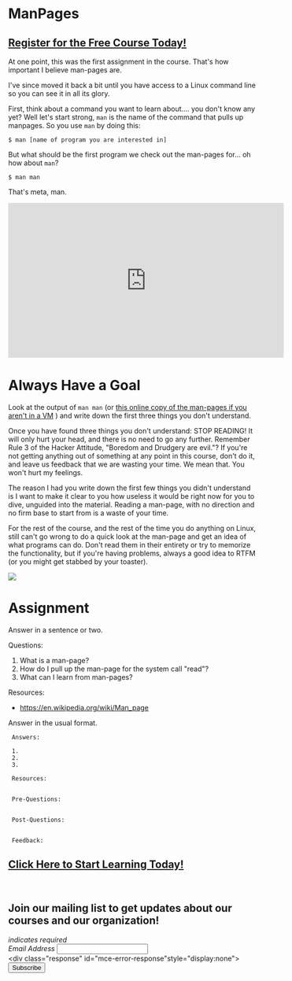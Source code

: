 # ManPages
##  [Register for the Free Course Today!](https://roppers.thinkific.com/courses/computing-fundamentals)
At one point, this was the first assignment in the course. That's how important I believe man-pages are. 

I've since moved it back a bit until you have access to a Linux command line so you can see it in all its glory.

First, think about a command you want to learn about.... you don't know any yet? Well let's start strong, ```man``` is the name of the command that pulls up manpages. So you use ```man``` by doing this:

```
$ man [name of program you are interested in]
```

But what should be the first program we check out the man-pages for... oh how about ```man```?

```
$ man man
```

That's meta, man. 

<iframe width="560" height="315" src="https://www.youtube.com/embed/kI1PWcTe0W4" title="YouTube video player" frameborder="0" allow="accelerometer; autoplay; clipboard-write; encrypted-media; gyroscope; picture-in-picture" allowfullscreen></iframe>

# Always Have a Goal

Look at the output of ```man man``` (or [this online copy of the man-pages if you aren't in a VM](https://man7.org/linux/man-pages/man1/man.1.html) ) and write down the first three things you don't understand. 

Once you have found three things you don't understand: STOP READING! It will only hurt your head, and there is no need to go any further. Remember Rule 3 of the Hacker Attitude, "Boredom and Drudgery are evil."? If you're not getting anything out of something at any point in this course, don't do it, and leave us feedback that we are wasting your time. We mean that. You won't hurt my feelings.

The reason I had you write down the first few things you didn't understand is I want to make it clear to you how useless it would be right now for you to dive, unguided into the material. Reading a man-page, with no direction and no firm base to start from is a waste of your time. 

For the rest of the course, and the rest of the time you do anything on Linux, still can't go wrong to do a quick look at the man-page and get an idea of what programs can do. Don't read them in their entirety or try to memorize the functionality, but if you're having problems, always a good idea to RTFM (or you might get stabbed by your toaster).

[<img src="https://imgs.xkcd.com/comics/rtfm.png">](https://xkcd.com/293/)

# Assignment

Answer in a sentence or two. 

Questions:

 1. What is a man-page?
 2. How do I pull up the man-page for the system call "read"?
 3. What can I learn from man-pages?

 Resources:

 * <https://en.wikipedia.org/wiki/Man_page>

Answer in the usual format.

```
 Answers:

 1.
 2.
 3.

 Resources:


 Pre-Questions:


 Post-Questions:


 Feedback:

```
##  [Click Here to Start Learning Today!](https://roppers.thinkific.com/courses/computing-fundamentals)
<br><div id="mc_embed_signup"><form action="https://gmail.us5.list-manage.com/subscribe/post?u=4d03cc5db483966f7e0fe17cc&amp;id=8d9620c4b7" method="post" id="mc-embedded-subscribe-form" name="mc-embedded-subscribe-form" class="validate" target="_blank" novalidate>  <div id="mc_embed_signup_scroll"><h2>Join our mailing list to get updates about our courses and our organization!</h2><div class="indicates-required"><span class="asterisk">*</span> indicates required</div><div class="mc-field-group">	<label for="mce-EMAIL">Email Address  <span class="asterisk">*</span></label>	<input type="email" value="" name="EMAIL" class="required email" id="mce-EMAIL"></div>	<div id="mce-responses" class="clear">		<div class="response" id="mce-error-response"style="display:none"></div>		<div class="response" id="mce-success-response" style="display:none"></div>	</div>    <!-- real people should not fill this in and expect good things - do not remove this or risk form bot signups-->    <div style="position: absolute; left: -5000px;" aria-hidden="true"><input type="text" name="b_4d03cc5db483966f7e0fe17cc_8d9620c4b7" tabindex="-1" value=""></div>    <div class="clear"><input type="submit" value="Subscribe" name="subscribe" id="mc-embedded-subscribe" class="button"></div>    </div></form></div><script type="text/javascript" src="//s3.amazonaws.com/downloads.mailchimp.com/js/mc-validate.js"></script><script type="text/javascript">(function($) {window.fnames = new Array(); window.ftypes = newArray();fnames[0]="EMAIL";ftypes[0]="email";}(jQuery));var $mcj = jQuery.noConflict(true);</script><!--End mc_embed_signup-->